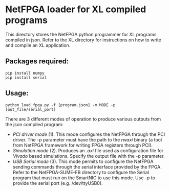 # NetFPGA loader for XL compiled programs

This directory stores the NetFPGA python programmer for XL programs 
compiled in json. Refer to the XL directory for instructions 
on how to write and compile an XL application.

## Packages required:

    pip install numpy 
    pip install serial

## Usage:

    python load_fpga.py -f [program.json] -m MODE -p [out_file/serial_port]
    
There are 3 different modes of operation to produce various outputs from the
json compiled program:

* *PCI driver mode* (1). This mode configures the NetFPGA 
through the PCI driver. The *-p* parameter must have the path
to the *rwaxi* binary (a tool from NetFPGA framework for 
writing FPGA registers through PCI).
* *Simulation mode* (2). Produces an *.axi* file used as 
configuration file for *Vivado* based simulations. Specify the
output file with the *-p* parameter.
* *USB Serial mode* (3). This mode permits to configure the 
NetFPGA sending commands through the serial interface provided 
by the FPGA. Refer to the NetFPGA-SUME-FB directory to configure
the Serial program that must run on the SmartNIC to use this mode.
Use *-p* to provide the serial port (e.g. /dev/ttyUSB0).
